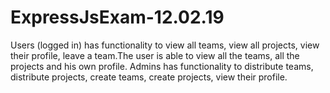 # ExpressJsExam-12.02.19
Users (logged in) has functionality to view all teams, view all projects, view their profile, leave a team.The user is able to view all the teams, all the projects and his own profile. Admins has functionality to distribute teams, distribute projects, create teams, create projects, view their profile.
